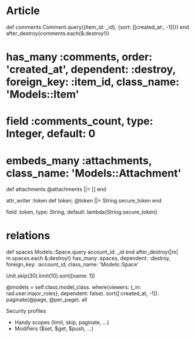 # Article

  def comments
    Comment.query({item_id: _id}, {sort: [[created_at:, -1]]})
  end
  after_destroy{comments.each(&:destroy!)}

  # has_many :comments, order: 'created_at', dependent: :destroy, foreign_key: :item_id, class_name: 'Models::Item'
  # field :comments_count, type: Integer, default: 0


  # embeds_many :attachments, class_name: 'Models::Attachment'

  def attachments
    @attachments ||= []
  end


  attr_writer :token
  def token; @token ||= String.secure_token end

  field :token,      type: String, default: lambda{String.secure_token}


  # relations
  def spaces
    Models::Space.query account_id: _id
  end
  after_destroy{|m| m.spaces.each &:destroy!}
  has_many :spaces, dependent: :destroy, foreign_key: :account_id, class_name: 'Models::Space'



  Unit.skip(30).limit(10).sort([name: 1])



  @models = self.class.model_class.
    where(viewers: {_in: rad.user.major_roles}, dependent: false).
    sort([:created_at, -1]).
    paginate(@page, @per_page).
    all

  Security profiles

- Handy scopes (limit, skip, paginate, ...)
- Modifiers ($set, $get, $push, ...)